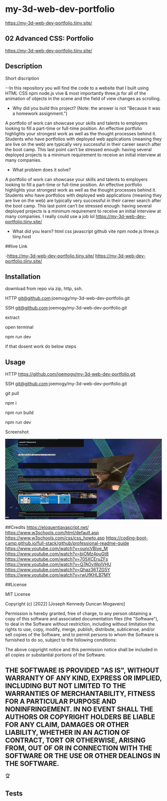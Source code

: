 # my-3d-web-dev-portfolio
https://my-3d-web-dev-portfolio.tiiny.site/
## 02 Advanced CSS: Portfolio
https://my-3d-web-dev-portfolio.tiiny.site/
## Description
Short discription

--In this repository you will find the code to a website that I built using HTML CSS npm node.js vive & most importantly three.js for all of the animation of objects in the scene and the field of view changes as scrolling.
 

- Why did you build this project? (Note: the answer is not "Because it was a homework assignment.")

A portfolio of work can showcase your skills and talents to employers looking to fill a part-time or full-time position. An effective portfolio highlights your strongest work as well as the thought processes behind it. Students who have portfolios with deployed web applications (meaning they are live on the web) are typically very successful in their career search after the boot camp. This last point can’t be stressed enough: having several deployed projects is a minimum requirement to receive an initial interview at many companies.

  
- What problem does it solve?

A portfolio of work can showcase your skills and talents to employers looking to fill a part-time or full-time position. An effective portfolio highlights your strongest work as well as the thought processes behind it. Students who have portfolios with deployed web applications (meaning they are live on the web) are typically very successful in their career search after the boot camp. This last point can’t be stressed enough: having several deployed projects is a minimum requirement to receive an initial interview at many companies. I really could use a job
lol https://my-3d-web-dev-portfolio.tiiny.site/

- What did you learn?
html
css
javascript
github
vite
npm
node.js
three.js
tiiny.host


##live Link


-https://my-3d-web-dev-portfolio.tiiny.site/
https://my-3d-web-dev-portfolio.tiiny.site/
  
## Installation

download from repo via zip, http, ssh.

HTTP
git@github.com:joemogy/my-3d-web-dev-portfolio.git

SSH
git@github.com:joemogy/my-3d-web-dev-portfolio.git

extract 

open terminal

npm run dev

if that dosent work do below steps

## Usage

HTTP
https://github.com/joemogy/my-3d-web-dev-portfolio.git

SSH
git@github.com:joemogy/my-3d-web-dev-portfolio.git

git pull

npm i

npm run build

npm run dev


Screenshot

![Screenshot](/my-3d-web-dev-portfolio-screenshot.png)

##Credits
  https://eloquentjavascript.net/
  https://www.w3schools.com/html/default.asp
  https://www.w3schools.com/css/css_howto.asp
  https://coding-boot-camp.github.io/full-stack/github/professional-readme-guide
  https://www.youtube.com/watch?v=ouncVBiye_M
  https://www.youtube.com/watch?v=biOMz4puGt8
  https://www.youtube.com/watch?v=705XCEruZFs
  https://www.youtube.com/watch?v=Q7AOvWpIVHU
  https://www.youtube.com/watch?v=Qhaz36TZG5Y
  https://www.youtube.com/watch?v=rwUfKHLB7MY

  


##License

MIT License

Copyright (c) [2022] [Joseph Kennedy Duncan Mogavero]

Permission is hereby granted, free of charge, to any person obtaining a copy
of this software and associated documentation files (the "Software"), to deal
in the Software without restriction, including without limitation the rights
to use, copy, modify, merge, publish, distribute, sublicense, and/or sell
copies of the Software, and to permit persons to whom the Software is
furnished to do so, subject to the following conditions:

The above copyright notice and this permission notice shall be included in all
copies or substantial portions of the Software.

THE SOFTWARE IS PROVIDED "AS IS", WITHOUT WARRANTY OF ANY KIND, EXPRESS OR
IMPLIED, INCLUDING BUT NOT LIMITED TO THE WARRANTIES OF MERCHANTABILITY,
FITNESS FOR A PARTICULAR PURPOSE AND NONINFRINGEMENT. IN NO EVENT SHALL THE
AUTHORS OR COPYRIGHT HOLDERS BE LIABLE FOR ANY CLAIM, DAMAGES OR OTHER
LIABILITY, WHETHER IN AN ACTION OF CONTRACT, TORT OR OTHERWISE, ARISING FROM,
OUT OF OR IN CONNECTION WITH THE SOFTWARE OR THE USE OR OTHER DEALINGS IN THE
SOFTWARE.
---

🏆

## Tests
